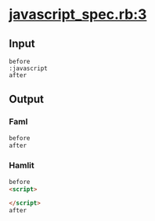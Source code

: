 # [javascript\_spec.rb:3](/spec/hamlit/filters/javascript_spec.rb#L3)
## Input
```haml
before
:javascript
after

```

## Output
### Faml
```html
before
after

```

### Hamlit
```html
before
<script>

</script>
after

```

